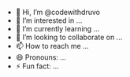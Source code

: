 - 👋 Hi, I’m @codewithdruvo
- 👀 I’m interested in ...
- 🌱 I’m currently learning ...
- 💞️ I’m looking to collaborate on ...
- 📫 How to reach me ...
- 😄 Pronouns: ...
- ⚡ Fun fact: ...

<!---
codewithdruvo/codewithdruvo is a ✨ special ✨ repository because its `README.md` (this file) appears on your GitHub profile.
You can click the Preview link to take a look at your changes.
--->
